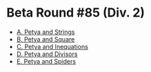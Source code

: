 # Beta Round #85 (Div. 2)

* [A. Petya and Strings][]
* [B. Petya and Square][]
* [C. Petya and Inequations][]
* [D. Petya and Divisors][]
* [E. Petya and Spiders][]

[A. Petya and Strings]:     http://codeforces.com/contest/112/problem/A
[B. Petya and Square]:      http://codeforces.com/contest/112/problem/B
[C. Petya and Inequations]: http://codeforces.com/contest/112/problem/C
[D. Petya and Divisors]:    http://codeforces.com/contest/112/problem/D
[E. Petya and Spiders]:     http://codeforces.com/contest/112/problem/E
